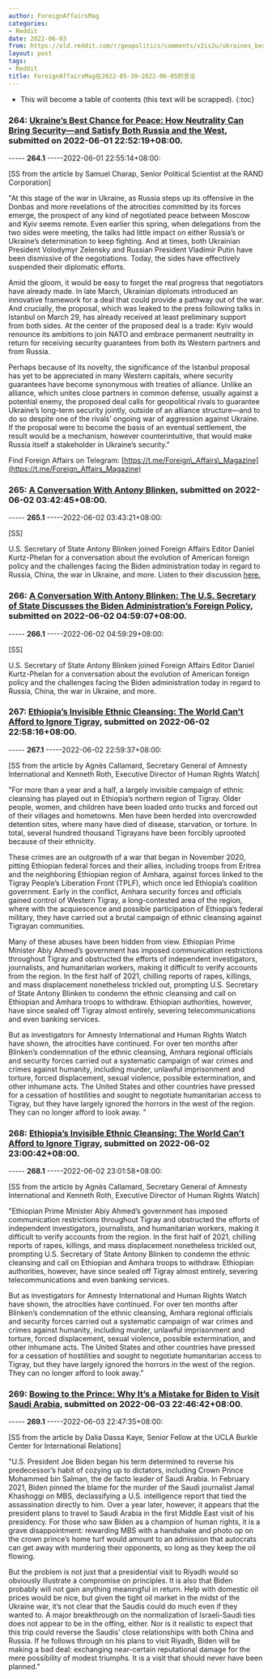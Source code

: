 ```yaml
---
author: ForeignAffairsMag
categories:
- Reddit
date: 2022-06-03
from: https://old.reddit.com/r/geopolitics/comments/v2is2u/ukraines_best_chance_for_peace_how_neutrality_can/
layout: post
tags:
- Reddit
title: ForeignAffairsMag在2022-05-30~2022-06-05的言论
---
```


* This will become a table of contents (this text will be scrapped).
{:toc}

### 264: [Ukraine’s Best Chance for Peace: How Neutrality Can Bring Security—and Satisfy Both Russia and the West](https://old.reddit.com/r/geopolitics/comments/v2is2u/ukraines_best_chance_for_peace_how_neutrality_can/), submitted on 2022-06-01 22:52:19+08:00.

----- __264.1__ -----2022-06-01 22:55:14+08:00:

\[SS from the article by Samuel Charap, Senior Political Scientist at the RAND Corporation\]

"At this stage of the war in Ukraine, as Russia steps up its offensive in the Donbas and more revelations of the atrocities committed by its forces emerge, the prospect of any kind of negotiated peace between Moscow and Kyiv seems remote. Even earlier this spring, when delegations from the two sides were meeting, the talks had little impact on either Russia’s or Ukraine’s determination to keep fighting. And at times, both Ukrainian President Volodymyr Zelensky and Russian President Vladimir Putin have been dismissive of the negotiations. Today, the sides have effectively suspended their diplomatic efforts.  


Amid the gloom, it would be easy to forget the real progress that negotiators have already made. In late March, Ukrainian diplomats introduced an innovative framework for a deal that could provide a pathway out of the war. And crucially, the proposal, which was leaked to the press following talks in Istanbul on March 29, has already received at least preliminary support from both sides. At the center of the proposed deal is a trade: Kyiv would renounce its ambitions to join NATO and embrace permanent neutrality in return for receiving security guarantees from both its Western partners and from Russia.  


Perhaps because of its novelty, the significance of the Istanbul proposal has yet to be appreciated in many Western capitals, where security guarantees have become synonymous with treaties of alliance. Unlike an alliance, which unites close partners in common defense, usually against a potential enemy, the proposed deal calls for geopolitical rivals to guarantee Ukraine’s long-term security jointly, outside of an alliance structure—and to do so despite one of the rivals’ ongoing war of aggression against Ukraine. If the proposal were to become the basis of an eventual settlement, the result would be a mechanism, however counterintuitive, that would make Russia itself a stakeholder in Ukraine’s security."  


Find Foreign Affairs on Telegram: [https://t.me/Foreign\_Affairs\_Magazine](https://t.me/Foreign_Affairs_Magazine)

### 265: [A Conversation With Antony Blinken](https://old.reddit.com/r/geopolitics/comments/v2ph7v/a_conversation_with_antony_blinken/), submitted on 2022-06-02 03:42:45+08:00.

----- __265.1__ -----2022-06-02 03:43:21+08:00:

\[SS\]

U.S. Secretary of State Antony Blinken joined Foreign Affairs Editor Daniel Kurtz-Phelan for a conversation about the evolution of American foreign policy and the challenges facing the Biden administration today in regard to Russia, China, the war in Ukraine, and more. Listen to their discussion [here.](https://youtu.be/Hl97OH1ybVE)

### 266: [A Conversation With Antony Blinken: The U.S. Secretary of State Discusses the Biden Administration’s Foreign Policy](https://old.reddit.com/r/politics/comments/v2r9ke/a_conversation_with_antony_blinken_the_us/), submitted on 2022-06-02 04:59:07+08:00.

----- __266.1__ -----2022-06-02 04:59:29+08:00:

\[SS\]

U.S. Secretary of State Antony Blinken joined Foreign Affairs Editor Daniel Kurtz-Phelan for a conversation about the evolution of American foreign policy and the challenges facing the Biden administration today in regard to Russia, China, the war in Ukraine, and more.

### 267: [Ethiopia’s Invisible Ethnic Cleansing: The World Can’t Afford to Ignore Tigray](https://old.reddit.com/r/TrueReddit/comments/v3ark5/ethiopias_invisible_ethnic_cleansing_the_world/), submitted on 2022-06-02 22:58:16+08:00.

----- __267.1__ -----2022-06-02 22:59:37+08:00:

\[SS from the article by Agnès Callamard, Secretary General of Amnesty International and Kenneth Roth, Executive Director of Human Rights Watch\]

"For more than a year and a half, a largely invisible campaign of ethnic cleansing has played out in Ethiopia’s northern region of Tigray. Older people, women, and children have been loaded onto trucks and forced out of their villages and hometowns. Men have been herded into overcrowded detention sites, where many have died of disease, starvation, or torture. In total, several hundred thousand Tigrayans have been forcibly uprooted because of their ethnicity.  


These crimes are an outgrowth of a war that began in November 2020, pitting Ethiopian federal forces and their allies, including troops from Eritrea and the neighboring Ethiopian region of Amhara, against forces linked to the Tigray People’s Liberation Front (TPLF), which once led Ethiopia’s coalition government. Early in the conflict, Amhara security forces and officials gained control of Western Tigray, a long-contested area of the region, where with the acquiescence and possible participation of Ethiopia’s federal military, they have carried out a brutal campaign of ethnic cleansing against Tigrayan communities.  


Many of these abuses have been hidden from view. Ethiopian Prime Minister Abiy Ahmed’s government has imposed communication restrictions throughout Tigray and obstructed the efforts of independent investigators, journalists, and humanitarian workers, making it difficult to verify accounts from the region. In the first half of 2021, chilling reports of rapes, killings, and mass displacement nonetheless trickled out, prompting U.S. Secretary of State Antony Blinken to condemn the ethnic cleansing and call on Ethiopian and Amhara troops to withdraw. Ethiopian authorities, however, have since sealed off Tigray almost entirely, severing telecommunications and even banking services.

But as investigators for Amnesty International and Human Rights Watch have shown, the atrocities have continued. For over ten months after Blinken’s condemnation of the ethnic cleansing, Amhara regional officials and security forces carried out a systematic campaign of war crimes and crimes against humanity, including murder, unlawful imprisonment and torture, forced displacement, sexual violence, possible extermination, and other inhumane acts. The United States and other countries have pressed for a cessation of hostilities and sought to negotiate humanitarian access to Tigray, but they have largely ignored the horrors in the west of the region. They can no longer afford to look away. "

### 268: [Ethiopia’s Invisible Ethnic Cleansing: The World Can’t Afford to Ignore Tigray](https://old.reddit.com/r/Africa/comments/v3atos/ethiopias_invisible_ethnic_cleansing_the_world/), submitted on 2022-06-02 23:00:42+08:00.

----- __268.1__ -----2022-06-02 23:01:58+08:00:

\[SS from the article by Agnès Callamard, Secretary General of Amnesty International and Kenneth Roth, Executive Director of Human Rights Watch\]

"Ethiopian Prime Minister Abiy Ahmed’s government has imposed communication restrictions throughout Tigray and obstructed the efforts of independent investigators, journalists, and humanitarian workers, making it difficult to verify accounts from the region. In the first half of 2021, chilling reports of rapes, killings, and mass displacement nonetheless trickled out, prompting U.S. Secretary of State Antony Blinken to condemn the ethnic cleansing and call on Ethiopian and Amhara troops to withdraw. Ethiopian authorities, however, have since sealed off Tigray almost entirely, severing telecommunications and even banking services.  


But as investigators for Amnesty International and Human Rights Watch have shown, the atrocities have continued. For over ten months after Blinken’s condemnation of the ethnic cleansing, Amhara regional officials and security forces carried out a systematic campaign of war crimes and crimes against humanity, including murder, unlawful imprisonment and torture, forced displacement, sexual violence, possible extermination, and other inhumane acts. The United States and other countries have pressed for a cessation of hostilities and sought to negotiate humanitarian access to Tigray, but they have largely ignored the horrors in the west of the region. They can no longer afford to look away."

### 269: [Bowing to the Prince: Why It’s a Mistake for Biden to Visit Saudi Arabia](https://old.reddit.com/r/geopolitics/comments/v410au/bowing_to_the_prince_why_its_a_mistake_for_biden/), submitted on 2022-06-03 22:46:42+08:00.

----- __269.1__ -----2022-06-03 22:47:35+08:00:

\[SS from the article by Dalia Dassa Kaye, Senior Fellow at the UCLA Burkle Center for International Relations\]

"U.S. President Joe Biden began his term determined to reverse his predecessor’s habit of cozying up to dictators, including Crown Prince Mohammed bin Salman, the de facto leader of Saudi Arabia. In February 2021, Biden pinned the blame for the murder of the Saudi journalist Jamal Khashoggi on MBS, declassifying a U.S. intelligence report that tied the assassination directly to him. Over a year later, however, it appears that the president plans to travel to Saudi Arabia in the first Middle East visit of his presidency. For those who saw Biden as a champion of human rights, it is a grave disappointment: rewarding MBS with a handshake and photo op on the crown prince’s home turf would amount to an admission that autocrats can get away with murdering their opponents, so long as they keep the oil flowing.  


But the problem is not just that a presidential visit to Riyadh would so obviously illustrate a compromise on principles. It is also that Biden probably will not gain anything meaningful in return. Help with domestic oil prices would be nice, but given the tight oil market in the midst of the Ukraine war, it’s not clear that the Saudis could do much even if they wanted to. A major breakthrough on the normalization of Israeli-Saudi ties does not appear to be in the offing, either. Nor is it realistic to expect that this trip could reverse the Saudis’ close relationships with both China and Russia. If he follows through on his plans to visit Riyadh, Biden will be making a bad deal: exchanging near-certain reputational damage for the mere possibility of modest triumphs. It is a visit that should never have been planned."

